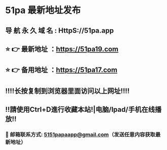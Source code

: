 #  51pa 最新地址发布 
##  导 航 永 久 域 名  :  HttpS://51pa.app
## ⭐️ 👉 最新地址 ：https://51pa19.com 
## ⭐️ 👉 备用地址 ：https://51pa17.com 
## ‼️‼️长按复制到浏览器里面访问以上网址‼️‼️
## ‼️請使用Ctrl+D進行收藏本站!|电脑/Ipad/手机在线播放‼️
### 📧 邮箱联系方式: 5151papaapp@gmail.com（发送任意内容获取最新地址）

